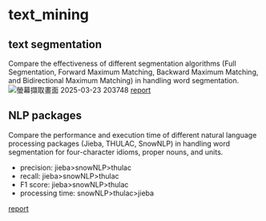 # text_mining

## text segmentation
Compare the effectiveness of different segmentation algorithms (Full Segmentation, Forward Maximum Matching, Backward Maximum Matching, and Bidirectional Maximum Matching) in handling word segmentation.
![螢幕擷取畫面 2025-03-23 203748](https://github.com/user-attachments/assets/1e51dab1-ec15-43ed-8271-67f42f583081)
[report](https://github.com/user-attachments/files/19408980/_lab2.pdf)


## NLP packages
Compare the performance and execution time of different natural language processing packages (Jieba, THULAC, SnowNLP) in handling word segmentation for four-character idioms, proper nouns, and units.
* precision: jieba>snowNLP>thulac
* recall: jieba>snowNLP>thulac
* F1 score: jieba>snowNLP>thulac
* processing time: snowNLP>thulac>jieba
  
[report](https://github.com/user-attachments/files/19409037/_lab3.pdf)
